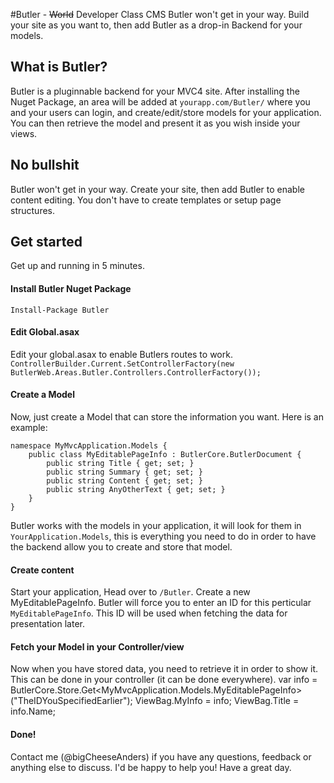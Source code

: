 #Butler - ~~World~~ Developer Class CMS
Butler won't get in your way. Build your site as you want to, then add Butler as a drop-in Backend for your models.

## What is Butler?
Butler is a pluginnable backend for your MVC4 site. After installing the Nuget Package, an area will be added at `yourapp.com/Butler/` where you and your users can login, and create/edit/store models for your application. You can then retrieve the model and present it as you wish inside your views.

## No bullshit
Butler won't get in your way. Create your site, then add Butler to enable content editing. You don't have to create templates or setup page structures. 

## Get started
Get up and running in 5 minutes.

#### Install Butler Nuget Package
`Install-Package Butler`

#### Edit Global.asax
Edit your global.asax to enable Butlers routes to work.
`ControllerBuilder.Current.SetControllerFactory(new ButlerWeb.Areas.Butler.Controllers.ControllerFactory());`

#### Create a Model
Now, just create a Model that can store the information you want.
Here is an example:

	namespace MyMvcApplication.Models {
		public class MyEditablePageInfo : ButlerCore.ButlerDocument {
			public string Title { get; set; }
			public string Summary { get; set; }
			public string Content { get; set; }
			public string AnyOtherText { get; set; }
		}
	}
	
Butler works with the models in your application, it will look for them in `YourApplication.Models`, this is everything you need to do in order to have the backend allow you to create and store that model.
#### Create content
Start your application, Head over to `/Butler`. Create a new MyEditablePageInfo. Butler will force you to enter an ID for this perticular `MyEditablePageInfo`. This ID will be used when fetching the data for presentation later.

#### Fetch your Model in your Controller/view
Now when you have stored data, you need to retrieve it in order to show it. This can be done in your controller (it can be done everywhere).
    var info = ButlerCore.Store.Get<MyMvcApplication.Models.MyEditablePageInfo>("TheIDYouSpecifiedEarlier");
	ViewBag.MyInfo = info;
	ViewBag.Title = info.Name;
	
#### Done!

Contact me (@bigCheeseAnders) if you have any questions, feedback or anything else to discuss. I'd be happy to help you!
Have a great day.

